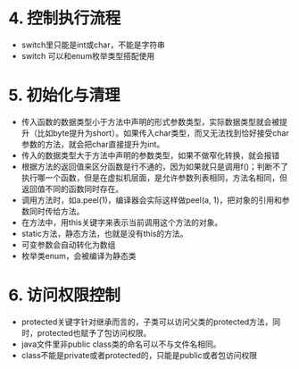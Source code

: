 # 4. 控制执行流程

- switch里只能是int或char，不能是字符串
- switch 可以和enum枚举类型搭配使用

# 5. 初始化与清理

- 传入函数的数据类型小于方法中声明的形式参数类型，实际数据类型就会被提升（比如byte提升为short）。如果传入char类型，而又无法找到恰好接受char参数的方法，就会把char直接提升为int。
- 传入的数据类型大于方法中声明的参数类型，如果不做窄化转换，就会报错
- 根据方法的返回值来区分函数是行不通的，因为如果就只是调用f()；判断不了执行哪一个函数，但是在虚拟机层面，是允许参数列表相同，方法名相同，但返回值不同的函数同时存在。
- 调用方法时，如a.peel(1)，编译器会实际这样做peel(a, 1)，把对象的引用和参数同时传给方法。
- 在方法中，用this关键字来表示当前调用这个方法的对象。
- static方法，静态方法，也就是没有this的方法。
- 可变参数会自动转化为数组
- 枚举类enum，会被编译为静态类

# 6. 访问权限控制

- protected关键字针对继承而言的，子类可以访问父类的protected方法，同时，protected也赋予了包访问权限。
- java文件里非public class类的命名可以不与文件名相同。
- class不能是private或者protected的，只能是public或者包访问权限





